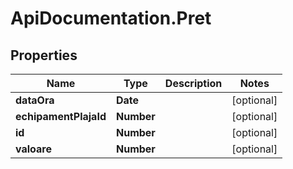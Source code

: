 # ApiDocumentation.Pret

## Properties

Name | Type | Description | Notes
------------ | ------------- | ------------- | -------------
**dataOra** | **Date** |  | [optional] 
**echipamentPlajaId** | **Number** |  | [optional] 
**id** | **Number** |  | [optional] 
**valoare** | **Number** |  | [optional] 



